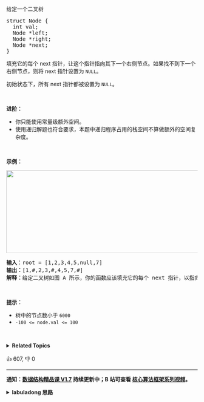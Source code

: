 <p>给定一个二叉树</p>

<pre>
struct Node {
  int val;
  Node *left;
  Node *right;
  Node *next;
}</pre>

<p>填充它的每个 next 指针，让这个指针指向其下一个右侧节点。如果找不到下一个右侧节点，则将 next 指针设置为 <code>NULL</code>。</p>

<p>初始状态下，所有 next 指针都被设置为 <code>NULL</code>。</p>

<p> </p>

<p><strong>进阶：</strong></p>

<ul>
	<li>你只能使用常量级额外空间。</li>
	<li>使用递归解题也符合要求，本题中递归程序占用的栈空间不算做额外的空间复杂度。</li>
</ul>

<p> </p>

<p><strong>示例：</strong></p>

<p><img alt="" src="https://assets.leetcode-cn.com/aliyun-lc-upload/uploads/2019/02/15/117_sample.png" style="height: 218px; width: 640px;" /></p>

<pre>
<strong>输入</strong>：root = [1,2,3,4,5,null,7]
<strong>输出：</strong>[1,#,2,3,#,4,5,7,#]
<strong>解释：</strong>给定二叉树如图 A 所示，你的函数应该填充它的每个 next 指针，以指向其下一个右侧节点，如图 B 所示。序列化输出按层序遍历顺序（由 next 指针连接），'#' 表示每层的末尾。</pre>

<p> </p>

<p><strong>提示：</strong></p>

<ul>
	<li>树中的节点数小于 <code>6000</code></li>
	<li><code>-100 <= node.val <= 100</code></li>
</ul>

<p> </p>

<ul>
</ul>
<details><summary><strong>Related Topics</strong></summary>树 | 深度优先搜索 | 广度优先搜索 | 链表 | 二叉树</details><br>

<div>👍 607, 👎 0</div>

<div id="labuladong"><hr>

**通知：[数据结构精品课 V1.7](https://aep.h5.xeknow.com/s/1XJHEO) 持续更新中；B 站可查看 [核心算法框架系列视频](https://space.bilibili.com/14089380/channel/series)。**

<details><summary><strong>labuladong 思路</strong></summary>

## 基本思路

前文 [我的算法学习经验](https://labuladong.github.io/article/fname.html?fname=算法心得) 说过二叉树的递归分为「遍历」和「分解问题」两种思维模式。

但这题和 [116. 填充每个节点的下一个右侧节点指针](/problems/populating-next-right-pointers-in-each-node) 还不一样，输入的不是完全二叉树，所以不好直接用递归。

这题用 [BFS 算法](https://labuladong.github.io/article/fname.html?fname=BFS框架) 进行层序遍历比较直观，在 for 循环，无非就是想办法遍历所有节点，然后把这个节点和相邻节点连起来罢了。

当然，还有效率更高的方式，就是直接操作指针，不过略有些难懂，暂时不写。

**标签：[BFS 算法](https://mp.weixin.qq.com/mp/appmsgalbum?__biz=MzAxODQxMDM0Mw==&action=getalbum&album_id=2122002916411604996)，[二叉树](https://mp.weixin.qq.com/mp/appmsgalbum?__biz=MzAxODQxMDM0Mw==&action=getalbum&album_id=2121994699837177859)**

## 解法代码

```java
class Solution {
    public Node connect(Node root) {
        if (root == null) {
            return null;
        }
        // 二叉树层序遍历框架
        Queue<Node> q = new LinkedList<>();
        q.offer(root);
        while (!q.isEmpty()) {
            int sz = q.size();
            // 遍历一层
            Node pre = null;
            for (int i = 0; i < sz; i++) {
                Node cur = q.poll();
                // 链接当前层所有节点的 next 指针
                if (pre != null) {
                    pre.next = cur;
                }
                pre = cur;
                // 将下一层节点装入队列
                if (cur.left != null) {
                    q.offer(cur.left);
                }
                if (cur.right != null) {
                    q.offer(cur.right);
                }
            }
        }
        return root;
    }
}
```

</details>
</div>



